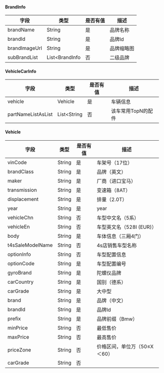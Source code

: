 #### BrandInfo
| 字段 | 类型|是否有值|描述|
| --- | --- |----|----|
|brandName|String|是|品牌名称|
|brandId|String|是|品牌Id|
|brandImageUrl|String|是|品牌缩略图|
|subBrandList|List<BrandInfo|否|二级品牌|

#### VehicleCarInfo
| 字段 | 类型|是否有值|描述|
| --- | --- |----|----|
|vehicle|Vehicle|是|车辆信息|
|partNameListAsList|List<String|否|该车常用TopN的配件|

#### Vehicle
| 字段 | 类型|是否有值|描述|
| --- | --- |----|----|
|vinCode|String|是|车架号（17位）|
|brandClass|String|是|品牌（英文）|
|maker|String|是|厂商（进口宝马）|
|transmission|String|是|变速箱（8AT）|
|displacement|String|是|排量（2.0T）|
|year|String|是|year|年款（2014）|
|vehicleChn|String|否|车型中文名（5系）|
|vehicleEn|String|否|车型英文名（528I  (EUR)）|
|body|String|是|车体信息（三厢4门）|
|t4sSaleModelName|String|否| 4s店销售车型名称|
|optionInfo|String|否| 车型配置信息|
|optionCode| String|是| 车型配置编号|
|gyroBrand|String|是|陀螺仪品牌|
|carCountry|String|是|国别（德系）|
|carGrade|String|是|大中型|
|brand|String|是|品牌（中文）|
|brandId|String|是|品牌Id|
|prefix|String|是|品牌前缀（Bmw）|
|minPrice|String|否|最低售价|
|maxPrice|String|否|最高售价|
|priceZone|String|否|价格区间，单位万（50≤X＜60）|
|carGrade|String|否||